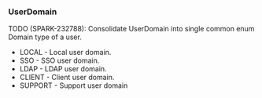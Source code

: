 ### UserDomain
TODO (SPARK-232788): Consolidate UserDomain into single common enum
 Domain type of a user.

- LOCAL - Local user domain.
- SSO - SSO user domain.
- LDAP - LDAP user domain.
- CLIENT - Client user domain.
- SUPPORT - Support user domain

